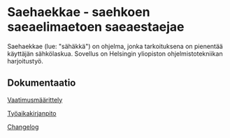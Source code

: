 # Saehaekkae - saehkoen saeaelimaetoen saeaestaejae

Saehaekkae (lue: "sähäkkä") on ohjelma, jonka tarkoituksena on pienentää
käyttäjän sähkölaskua. Sovellus on Helsingin yliopiston ohjelmistotekniikan
harjoitustyö.

## Dokumentaatio

[Vaatimusmäärittely](dokumentaatio/vaatimusmaarittely.md)

[Työaikakirjanpito](dokumentaatio/tuntikirjanpito.md)

[Changelog](dokumentaatio/changelog.md)
